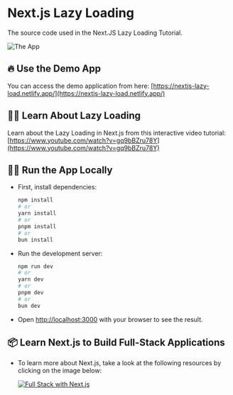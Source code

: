 # Next.js Lazy Loading

The source code used in the Next.JS Lazy Loading Tutorial.

![The App](https://github.com/user-attachments/assets/2846e0c9-3f90-44fa-b3bb-233576fefead)

## 🔥 Use the Demo App

You can access the demo application from here: [https://nextjs-lazy-load.netlify.app/](https://nextjs-lazy-load.netlify.app/)

## 👨‍🏫 Learn About Lazy Loading

Learn about the Lazy Loading in Next.js from this interactive video tutorial: [https://www.youtube.com/watch?v=gq9bBZru78Y](https://www.youtube.com/watch?v=gq9bBZru78Y)

## 🏃🏼 Run the App Locally

- First, install dependencies:
  ```bash
  npm install
  # or
  yarn install
  # or
  pnpm install
  # or
  bun install
  ``` 

- Run the development server:

  ```bash
  npm run dev
  # or
  yarn dev
  # or
  pnpm dev
  # or
  bun dev
  ```

- Open [http://localhost:3000](http://localhost:3000) with your browser to see the result.

## 📦 Learn Next.js to Build Full-Stack Applications

- To learn more about Next.js, take a look at the following resources by clicking on the image below:
  
  [![Full Stack with Next.js](https://github.com/user-attachments/assets/ed2752ba-8ea5-499a-a84e-d702679ac5ce)](https://www.youtube.com/watch?v=VSB2h7mVhPg&list=PLIJrr73KDmRwz_7QUvQ9Az82aDM9I8L_8 "Video Title") 
  
  

